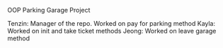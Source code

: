 OOP Parking Garage Project

Tenzin: Manager of the repo. Worked on pay for parking method
Kayla: Worked on init and take ticket methods
Jeong: Worked on leave garage method
